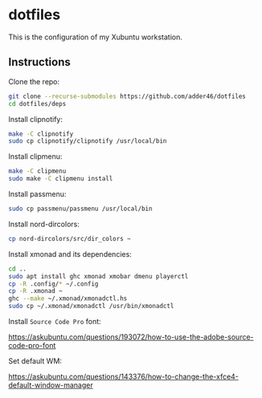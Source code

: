# dotfiles

This is the configuration of my Xubuntu workstation.

## Instructions

Clone the repo:

```bash
git clone --recurse-submodules https://github.com/adder46/dotfiles
cd dotfiles/deps
```

Install clipnotify:

```bash
make -C clipnotify
sudo cp clipnotify/clipnotify /usr/local/bin
```

Install clipmenu:

```bash
make -C clipmenu
sudo make -C clipmenu install
```

Install passmenu:

```bash
sudo cp passmenu/passmenu /usr/local/bin
```

Install nord-dircolors:

```bash
cp nord-dircolors/src/dir_colors ~
```

Install xmonad and its dependencies:

```bash
cd ..
sudo apt install ghc xmonad xmobar dmenu playerctl
cp -R .config/* ~/.config
cp -R .xmonad ~
ghc --make ~/.xmonad/xmonadctl.hs
sudo cp ~/.xmonad/xmonadctl /usr/bin/xmonadctl
```

Install `Source Code Pro` font:

https://askubuntu.com/questions/193072/how-to-use-the-adobe-source-code-pro-font

Set default WM:

https://askubuntu.com/questions/143376/how-to-change-the-xfce4-default-window-manager

